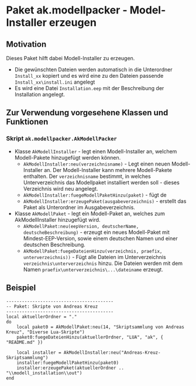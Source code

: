 # Paket ak.modellpacker - Model-Installer erzeugen

## Motivation
Dieses Paket hilft dabei Modell-Installer zu erzeugen.

* Die gewünschten Dateien werden automatisch in die Unterordner `Install_xx` kopiert und es wird eine zu den Dateien passende `Install_xx\install.ini` angelegt
* Es wird eine Datei `Installation.eep` mit der Beschreibung der Installation angelegt.


## Zur Verwendung vorgesehene Klassen und Funktionen

### Skript `ak.modellpacker.AkModellPacker`
* Klasse `AkModellInstaller` - legt einen Modell-Installer an, welchem Modell-Pakete hinzugefügt werden können.
  * `AkModellInstaller:neu(verzeichnisname)` - Legt einen neuen Modell-Installer an. Der Modell-Installer kann mehrere Modell-Pakete enthalten. Der `verzeichnisname` bestimmt, in welches Unterverzeichnis das Modellpaket installiert werden soll - dieses Verzeichnis wird neu angelegt.
  * `AkModellInstaller:fuegeModellPaketHinzu(paket)` - fügt de
  * `AkModellInstaller:erzeugePaket(ausgabeverzeichnis)` - erstellt das Paket als Unterordner im Ausgabeverzeichnis. 
* Klasse `AkModellPaket` - legt ein Modell-Paket an, welches zum AkModellInstaller hinzugefügt wird.
  * `AkModellPaket:neu(eepVersion, deutscherName, deutscheBeschreibung)` - erzeugt ein neues Modell-Paket mit Mindest-EEP-Version, sowie einem deutschen Namen und einer deutschen Beschreibung.
  * `AkModellPaket:fuegeDateienHinzu(verzeichnis, praefix, unterverzeichnis))` - Fügt alle Dateien im Unterverzeichnis `verzeichnis\unterverzeichnis` hinzu. Die Dateien werden mit dem Namen `praefix\unterverzeichnis\...\dateiname` erzeugt.

## Beispiel
    -----------------------------------------
    -- Paket: Skripte von Andreas Kreuz
    -----------------------------------------
    local aktuellerOrdner = "."
    do
        local paket0 = AkModellPaket:neu(14, "Skriptsammlung von Andreas Kreuz", "Diverse Lua-Skripte")
        paket0:fuegeDateienHinzu(aktuellerOrdner, "LUA", "ak", { "README.md" })
    
        local installer = AkModellInstaller:neu("Andreas-Kreuz-Skriptsammlung")
        installer:fuegeModellPaketHinzu(paket0)
        installer:erzeugePaket(aktuellerOrdner .. "\\modell_installation\\out")
    end
